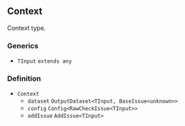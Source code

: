 Context
-------

Context type.

### Generics

*   `TInput` `extends any`

### Definition

*   `Context`
    *   `dataset` `OutputDataset<TInput, BaseIssue<unknown>>`
    *   `config` `Config<RawCheckIssue<TInput>>`
    *   `addIssue` `AddIssue<TInput>`